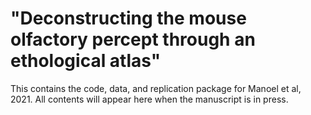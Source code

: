 # "Deconstructing the mouse olfactory percept through an ethological atlas"
This contains the code, data, and replication package for Manoel et al, 2021.
All contents will appear here when the manuscript is in press.
